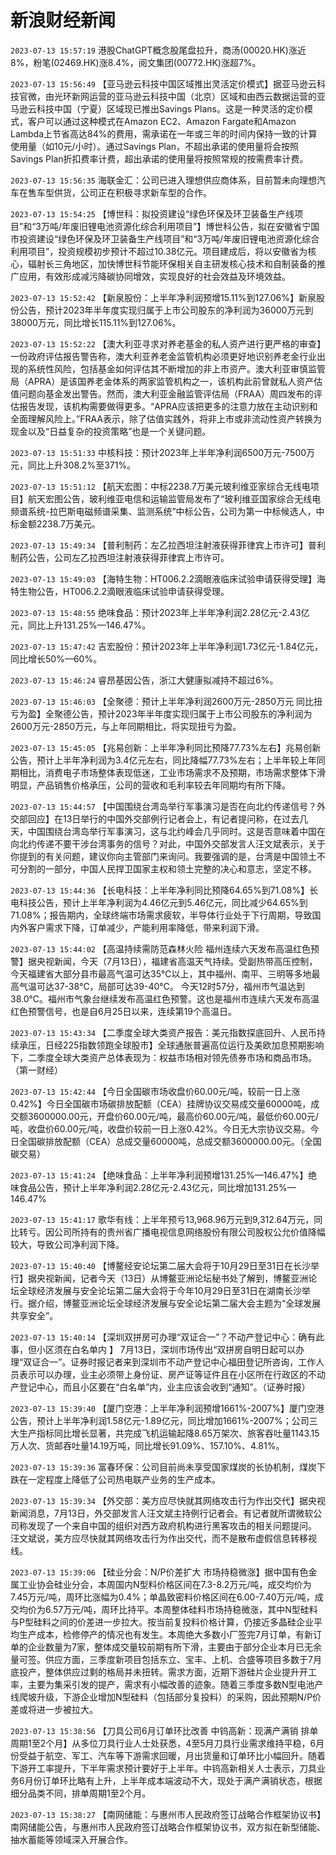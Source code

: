 # 新浪财经新闻
`2023-07-13 15:57:19` 港股ChatGPT概念股尾盘拉升，商汤(00020.HK)涨近8%，粉笔(02469.HK)涨8.4%，阅文集团(00772.HK)涨超7%。

`2023-07-13 15:56:49` 【亚马逊云科技中国区域推出灵活定价模式】据亚马逊云科技官微，由光环新网运营的亚马逊云科技中国（北京）区域和由西云数据运营的亚马逊云科技中国（宁夏）区域现已推出Savings Plans。这是一种灵活的定价模式，客户可以通过这种模式在Amazon EC2、Amazon Fargate和Amazon Lambda上节省高达84%的费用，需承诺在一年或三年的时间内保持一致的计算使用量（如10元/小时）。通过Savings Plan，不超出承诺的使用量将会按照Savings Plan折扣费率计费，超出承诺的使用量将按照常规的按需费率计费。

`2023-07-13 15:56:35` 海联金汇：公司已进入理想供应商体系，目前暂未向理想汽车在售车型供货，公司正在积极寻求新车型的合作。

`2023-07-13 15:54:25` 【博世科：拟投资建设“绿色环保及环卫装备生产线项目”和“3万吨/年废旧锂电池资源化综合利用项目”】博世科公告，拟在安徽省宁国市投资建设“绿色环保及环卫装备生产线项目”和“3万吨/年废旧锂电池资源化综合利用项目”，投资规模初步预计不超过10.38亿元。项目建成后，将以安徽省为核心，辐射长三角地区，加快博世科节能环保相关自主研发核心技术和自制装备的推广应用，有效形成减污降碳协同增效，实现良好的社会效益及环境效益。

`2023-07-13 15:52:42` 【新泉股份：上半年净利润预增15.11%到127.06%】新泉股份公告，预计2023年半年度实现归属于上市公司股东的净利润为36000万元到38000万元，同比增长115.11%到127.06%。

`2023-07-13 15:52:22` 【澳大利亚寻求对养老基金的私人资产进行更严格的审查】一份政府评估报告警告称，澳大利亚养老金监管机构必须更好地识别养老金行业出现的系统性风险，包括基金如何评估其不断增加的非上市资产。澳大利亚审慎监管局（APRA）是该国养老金体系的两家监管机构之一，该机构此前曾就私人资产估值问题向基金发出警告。然而，澳大利亚金融监管评估局（FRAA）周四发布的评估报告发现，该机构需要做得更多。“APRA应该把更多的注意力放在主动识别和全面理解风险上。”FRAA表示，除了估值实践外，将非上市或非流动性资产转换为现金以及“日益复杂的投资策略”也是一个关键问题。

`2023-07-13 15:51:33` 中核科技：预计2023年上半年净利润6500万元-7500万元，同比上升308.2%至371%。

`2023-07-13 15:51:12` 【航天宏图：中标2238.7万美元玻利维亚家综合无线电项目】航天宏图公告，玻利维亚电信和运输监管局发布了“玻利维亚国家综合无线电频谱系统-拉巴斯电磁频谱采集、监测系统”中标公告，公司为第一中标候选人，中标金额2238.7万美元。

`2023-07-13 15:49:34` 【普利制药：左乙拉西坦注射液获得菲律宾上市许可】普利制药公告，公司左乙拉西坦注射液获得菲律宾上市许可。

`2023-07-13 15:49:03` 【海特生物：HT006.2.2滴眼液临床试验申请获得受理】海特生物公告，HT006.2.2滴眼液临床试验申请获得受理。

`2023-07-13 15:48:55` 绝味食品：预计2023年上半年净利润2.28亿元-2.43亿元，同比上升131.25%—146.47%。

`2023-07-13 15:47:42` 吉宏股份：预计2023年上半年净利润1.73亿元-1.84亿元，同比增长50%—60%。

`2023-07-13 15:46:24` 睿昂基因公告，浙江大健康拟减持不超过6%。

`2023-07-13 15:46:03` 【全聚德：预计上半年净利润2600万元-2850万元 同比扭亏为盈】全聚德公告，预计2023年半年度实现归属于上市公司股东的净利润为2600万元-2850万元，与上年同期相比，将实现扭亏为盈。

`2023-07-13 15:45:05` 【兆易创新：上半年净利同比预降77.73%左右】兆易创新公告，预计上半年净利润为3.4亿元左右，同比降幅77.73%左右；上半年较上年同期相比，消费电子市场整体表现低迷，工业市场需求不及预期，市场需求整体下滑明显，产品销售价格承压，公司的营收和毛利率较去年同期均有所下降。

`2023-07-13 15:44:57` 【中国围绕台湾岛举行军事演习是否在向北约传递信号？外交部回应】在13日举行的中国外交部例行记者会上，有记者提问称，在过去几天，中国围绕台湾岛举行军事演习，这与北约峰会几乎同时。这是否意味着中国在向北约传递不要干涉台湾事务的信号？对此，中国外交部发言人汪文斌表示，关于你提到的有关问题，建议你向主管部门来询问。我要强调的是，台湾是中国领土不可分割的一部分，中国人民捍卫国家主权和领土完整的决心和意志，坚定不移。

`2023-07-13 15:44:36` 【长电科技：上半年净利同比预降64.65%到71.08%】长电科技公告，预计上半年净利润为4.46亿元到5.46亿元，同比减少64.65%到71.08%；报告期内，全球终端市场需求疲软，半导体行业处于下行周期，导致国内外客户需求下降，订单减少，产能利用率降低，带来利润下滑。

`2023-07-13 15:44:02` 【高温持续需防范森林火险 福州连续六天发布高温红色预警】据央视新闻，今天（7月13日），福建省高温天气持续。受副热带高压控制，今天福建省大部分县市最高气温可达35℃以上，其中福州、南平、三明等多地最高气温可达37-38℃，局部可达39-40℃。 今天12时57分，福州市气温达到38.0℃。福州市气象台继续发布高温红色预警。这也是福州市连续六天发布高温红色预警信号，也是自6月25日以来，连续第19个高温日。

`2023-07-13 15:43:34` 【二季度全球大类资产报告：美元指数探底回升、人民币持续承压，日经225指数领跑全球股市】全球通胀普遍高位运行及美欧加息预期影响下，二季度全球大类资产总体表现为：权益市场相对领先债券市场和商品市场。（第一财经）

`2023-07-13 15:42:44` 【今日全国碳市场收盘价60.00元/吨，较前一日上涨0.42%】今日全国碳市场碳排放配额（CEA）挂牌协议交易成交量60000吨，成交额3600000.00元，开盘价60.00元/吨，最高价60.00元/吨，最低价60.00元/吨，收盘价60.00元/吨，收盘价较前一日上涨0.42%。今日无大宗协议交易。今日全国碳排放配额（CEA）总成交量60000吨，总成交额3600000.00元。（全国碳交易）

`2023-07-13 15:41:24` 【绝味食品：上半年净利润预增131.25%—146.47%】绝味食品公告，预计上半年净利润2.28亿元-2.43亿元，同比增加131.25%—146.47%

`2023-07-13 15:41:17` 歌华有线：上半年预亏13,968.96万元到9,312.64万元，同比转亏。因公司所持有的贵州省广播电视信息网络股份有限公司股权公允价值降幅较大，导致公司净利润下降。

`2023-07-13 15:40:40` 【博鳌经安论坛第二届大会将于10月29日至31日在长沙举行】据央视新闻，记者今天（13日）从博鳌亚洲论坛秘书处了解到，博鳌亚洲论坛全球经济发展与安全论坛第二届大会将于今年10月29日至31日在湖南长沙举行。据介绍，博鳌亚洲论坛全球经济发展与安全论坛第二届大会主题为“全球发展共享安全”。

`2023-07-13 15:40:14` 【深圳双拼房可办理“双证合一”？不动产登记中心：确有此事，但小区须在白名单内 】 7月13日，深圳市场传出“双拼房自明日起可以办理“双证合一”。证券时报记者来到深圳市不动产登记中心福田登记所咨询，工作人员表示可以办理，业主必须带上身份证、房产证等证件且在小区所在行政区的不动产登记中心，而且小区要在“白名单”内，业主应该会收到“通知”。（证券时报）

`2023-07-13 15:39:40` 【厦门空港：上半年净利润预增1661%-2007%】厦门空港公告，预计上半年净利润1.58亿元-1.89亿元，同比增加1661%-2007%；公司三大生产指标同比增长显著，共完成飞机运输起降8.65万架次、旅客吞吐量1143.15万人次、货邮吞吐量14.19万吨，同比增长91.09%、157.10%、4.81%。

`2023-07-13 15:39:36` 富春环保：公司目前尚未享受国家煤炭的长协机制，煤炭下跌在一定程度上降低了公司热电联产业务的生产成本。

`2023-07-13 15:39:34` 【外交部：美方应尽快就其网络攻击行为作出交代】据央视新闻消息，7月13日，外交部发言人汪文斌主持例行记者会。有记者就所谓微软公司称发现了一个来自中国的组织对西方政府机构进行黑客攻击的相关问题提问。 汪文斌说，美方应尽快就其网络攻击行为作出交代，而不是散布虚假信息转移视线。

`2023-07-13 15:39:06` 【硅业分会：N/P价差扩大 市场持稳微涨】据中国有色金属工业协会硅业分会，本周国内N型料价格区间在7.3-8.2万元/吨，成交均价为7.45万元/吨，周环比涨幅为0.4%；单晶致密料价格区间在6.00-7.40万元/吨，成交均价为6.57万元/吨，周环比持平。本周整体硅料市场持稳微涨，其中N型硅料与P型硅料之间的价差进一步拉大。按当前复投料价格计算，仍接近多晶硅企业平均生产成本，检修停产的情况也有发生。本周绝大多数小厂签完7月订单，有新订单的企业数量为7家，整体成交量较前期有所下滑，主要由于部分企业本月已无余量可签。供应方面，三季度新项目包括东立、宝丰、上机、合盛等项目多数于7月底投产，整体供应过剩的格局并未扭转。需求方面，近期下游硅片企业提升开工率，主要为集采引发的提产，需求有小幅改善的迹象。随着三季度多数N型电池产线爬坡升级，下游企业增加N型硅料（包括部分复投料）的采购，因此预期N/P价差或将进一步被拉大。

`2023-07-13 15:38:56` 【刀具公司6月订单环比改善 中钨高新：现满产满销 排单周期1至2个月】从多位刀具行业人士处获悉，4至5月刀具行业需求维持平稳，6月份受益于航空、军工、汽车等下游需求回暖，月出货量和订单环比小幅回升。随着下游开工率提升，下半年需求预计要好于上半年。中钨高新相关人士表示，刀具业务6月份订单环比略有上升，上半年成本端波动不大，现处于满产满销状态，根据细分品类不同，排单周期1至2个月。

`2023-07-13 15:38:27` 【南网储能：与惠州市人民政府签订战略合作框架协议书】南网储能公告，与惠州市人民政府签订战略合作框架协议书，双方拟在新型储能、抽水蓄能等领域深入开展合作。

